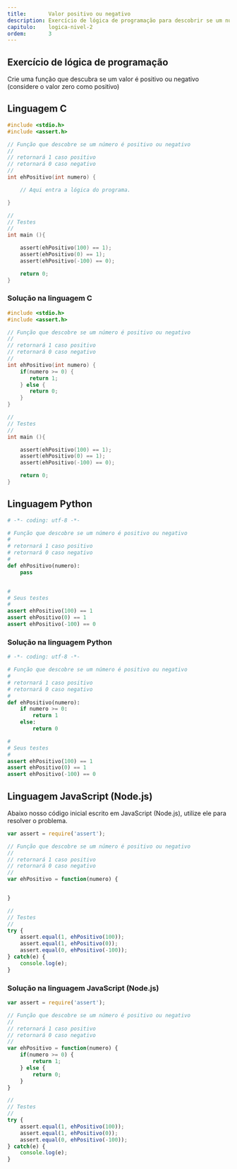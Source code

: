 ```yaml
---
title:       Valor positivo ou negativo
description: Exercício de lógica de programação para descobrir se um número é positivo ou negativo.
capitulo:    logica-nivel-2
ordem:       3
---
```




Exercício de lógica de programação
---

Crie uma função que descubra se um valor é positivo ou negativo (considere o valor zero como positivo)



Linguagem C
---


```c
#include <stdio.h>
#include <assert.h>

// Função que descobre se um número é positivo ou negativo
//
// retornará 1 caso positivo
// retornará 0 caso negativo
//
int ehPositivo(int numero) {

    // Aqui entra a lógica do programa.

}

//
// Testes
//
int main (){

    assert(ehPositivo(100) == 1);
    assert(ehPositivo(0) == 1);
    assert(ehPositivo(-100) == 0);

    return 0;
}
```


### Solução na linguagem C

```c
#include <stdio.h>
#include <assert.h>

// Função que descobre se um número é positivo ou negativo
//
// retornará 1 caso positivo
// retornará 0 caso negativo
//
int ehPositivo(int numero) {
    if(numero >= 0) {
       return 1;
    } else {
       return 0;
    }
}

//
// Testes
//
int main (){

    assert(ehPositivo(100) == 1);
    assert(ehPositivo(0) == 1);
    assert(ehPositivo(-100) == 0);

    return 0;
}
```



Linguagem Python
---

```python
# -*- coding: utf-8 -*-

# Função que descobre se um número é positivo ou negativo
#
# retornará 1 caso positivo
# retornará 0 caso negativo
#
def ehPositivo(numero):
    pass


#
# Seus testes
#
assert ehPositivo(100) == 1
assert ehPositivo(0) == 1
assert ehPositivo(-100) == 0
```


### Solução na linguagem Python


```python
# -*- coding: utf-8 -*-

# Função que descobre se um número é positivo ou negativo
#
# retornará 1 caso positivo
# retornará 0 caso negativo
#
def ehPositivo(numero):
    if numero >= 0:
    	return 1
    else:
        return 0

#
# Seus testes
#
assert ehPositivo(100) == 1
assert ehPositivo(0) == 1
assert ehPositivo(-100) == 0
```


Linguagem JavaScript (Node.js)
---

Abaixo nosso código inicial escrito em JavaScript (Node.js), utilize ele para resolver o problema.


```javascript
var assert = require('assert');

// Função que descobre se um número é positivo ou negativo
//
// retornará 1 caso positivo
// retornará 0 caso negativo
//
var ehPositivo = function(numero) {


}

//
// Testes
//
try {
    assert.equal(1, ehPositivo(100));
    assert.equal(1, ehPositivo(0));
    assert.equal(0, ehPositivo(-100));
} catch(e) {
    console.log(e);
}
```


### Solução na linguagem JavaScript (Node.js)


```javascript
var assert = require('assert');

// Função que descobre se um número é positivo ou negativo
//
// retornará 1 caso positivo
// retornará 0 caso negativo
//
var ehPositivo = function(numero) {
    if(numero >= 0) {
        return 1;
    } else {
        return 0;
    }
}

//
// Testes
//
try {
    assert.equal(1, ehPositivo(100));
    assert.equal(1, ehPositivo(0));
    assert.equal(0, ehPositivo(-100));
} catch(e) {
    console.log(e);
}
```

